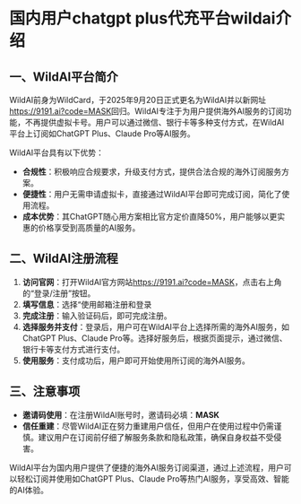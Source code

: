 # 国内用户chatgpt plus代充平台wildai介绍

## 一、WildAI平台简介

WildAI前身为WildCard，于2025年9月20日正式更名为WildAI并以新网址<https://9191.ai?code=MASK>回归。WildAI专注于为用户提供海外AI服务的订阅功能，不再提供虚拟卡号。用户可以通过微信、银行卡等多种支付方式，在WildAI平台上订阅如ChatGPT Plus、Claude Pro等AI服务。

WildAI平台具有以下优势：

- **合规性**：积极响应合规要求，升级支付方式，提供合法合规的海外订阅服务方案。
- **便捷性**：用户无需申请虚拟卡，直接通过WildAI平台即可完成订阅，简化了使用流程。
- **成本优势**：其ChatGPT随心用方案相比官方定价直降50%，用户能够以更实惠的价格享受到高质量的AI服务。

## 二、WildAI注册流程

1. **访问官网**：打开WildAI官方网站<https://9191.ai?code=MASK>，点击右上角的“登录/注册”按钮。
2. **填写信息**：选择“使用邮箱注册和登录
3. **完成注册**：输入验证码后，即可完成注册。
4. **选择服务并支付**：登录后，用户可在WildAI平台上选择所需的海外AI服务，如ChatGPT Plus、Claude Pro等。选择好服务后，根据页面提示，通过微信、银行卡等支付方式进行支付。
5. **使用服务**：支付成功后，用户即可开始使用所订阅的海外AI服务。

## 三、注意事项

- **邀请码使用**：在注册WildAI账号时，邀请码必填：**MASK**
- **信任重建**：尽管WildAI正在努力重建用户信任，但用户在使用过程中仍需谨慎。建议用户在订阅前仔细了解服务条款和隐私政策，确保自身权益不受侵害。

WildAI平台为国内用户提供了便捷的海外AI服务订阅渠道，通过上述流程，用户可以轻松订阅并使用如ChatGPT Plus、Claude Pro等热门AI服务，享受高效、智能的AI体验。
